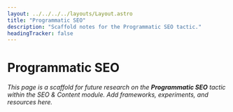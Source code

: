 ```yaml
---
layout: ../../../../layouts/Layout.astro
title: "Programmatic SEO"
description: "Scaffold notes for the Programmatic SEO tactic."
headingTracker: false
---
```

# Programmatic SEO

_This page is a scaffold for future research on the **Programmatic SEO** tactic within the SEO & Content module. Add frameworks, experiments, and resources here._
